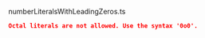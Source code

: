 numberLiteralsWithLeadingZeros.ts
```json
Octal literals are not allowed. Use the syntax '0o0'.
```
